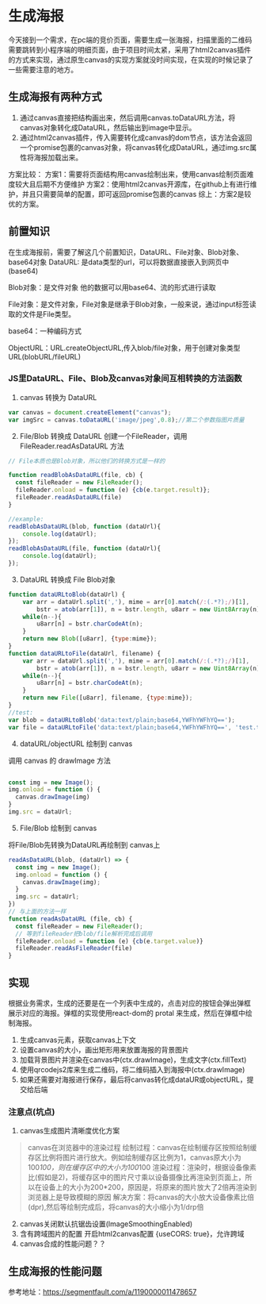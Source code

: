 # 生成海报
今天接到一个需求，在pc端的竞价页面，需要生成一张海报，扫描里面的二维码需要跳转到小程序端的明细页面，由于项目时间太紧，采用了html2canvas插件的方式来实现，通过原生canvas的实现方案就没时间实现，在实现的时候记录了一些需要注意的地方。

## 生成海报有两种方式
  1. 通过canvas直接把结构画出来，然后调用canvas.toDataURL方法，将canvas对象转化成DataURL，然后输出到image中显示。
  2. 通过html2canvas插件，传入需要转化成canvas的dom节点，该方法会返回一个promise包裹的canvas对象，将canvas转化成DataURL，通过img.src属性将海报加载出来。

方案比较：
方案1：需要将页面结构用canvas绘制出来，使用canvas绘制页面难度较大且后期不方便维护
方案2：使用html2canvas开源库，在github上有进行维护，并且只需要简单的配置，即可返回promise包裹的canvas
综上：方案2是较优的方案。
## 前置知识
在生成海报前，需要了解这几个前置知识，DataURL、File对象、Blob对象、base64对象
  DataURL: 是data类型的url，可以将数据直接嵌入到网页中(base64)

  Blob对象：是文件对象 他的数据可以用base64、流的形式进行读取
  
  File对象：是文件对象，File对象是继承于Blob对象，一般来说，通过input标签读取的文件是File类型。

  base64：一种编码方式

  ObjectURL：URL.createObjectURL,传入blob/file对象，用于创建对象类型URL(blobURL/fileURL) 

### JS里DataURL、File、Blob及canvas对象间互相转换的方法函数 

1. canvas 转换为 DataURL
```js
var canvas = document.createElement("canvas");
var imgSrc = canvas.toDataURL('image/jpeg',0.8);//第二个参数指图片质量
```
2. File/Blob 转换成 DataURL 
创建一个FileReader，调用 FileReader.readAsDataURL 方法
```js
// File本质也是Blob对象，所以他们的转换方式是一样的

function readBlobAsDataURL(file, cb) {
  const fileReader = new FileReader();
  fileReader.onload = function (e) {cb(e.target.result)};
  fileReader.readAsDataURL(file)
}

//example:
readBlobAsDataURL(blob, function (dataUrl){
    console.log(dataUrl);
});
readBlobAsDataURL(file, function (dataUrl){
    console.log(dataUrl);
});

```
3. DataURL 转换成 File Blob对象

```js
function dataURLtoBlob(dataUrl) {
    var arr = dataUrl.split(','), mime = arr[0].match(/:(.*?);/)[1],
        bstr = atob(arr[1]), n = bstr.length, u8arr = new Uint8Array(n);
    while(n--){
        u8arr[n] = bstr.charCodeAt(n);
    }
    return new Blob([u8arr], {type:mime});
}
function dataURLtoFile(dataUrl, filename) {
    var arr = dataUrl.split(','), mime = arr[0].match(/:(.*?);/)[1],
        bstr = atob(arr[1]), n = bstr.length, u8arr = new Uint8Array(n);
    while(n--){
        u8arr[n] = bstr.charCodeAt(n);
    }
    return new File([u8arr], filename, {type:mime});
}
//test:
var blob = dataURLtoBlob('data:text/plain;base64,YWFhYWFhYQ==');
var file = dataURLtoFile('data:text/plain;base64,YWFhYWFhYQ==', 'test.txt');
```

4. dataURL/objectURL 绘制到 canvas

调用 canvas 的 drawImage 方法
```js

const img = new Image();
img.onload = function () {
  canvas.drawImage(img)
}
img.src = dataUrl;

```
5. File/Blob 绘制到 canvas

将File/Blob先转换为DataURL再绘制到 canvas上

```js
readAsDataURL(blob, (dataUrl) => {
  const img = new Image();
  img.onload = function () {
    canvas.drawImage(img);
  }
  img.src = dataUrl;
})
// 与上面的方法一样
function readAsDataURL (file, cb) {
  const fileReader = new FileReader();
  // 等到fileReader把blob/file解析完成后调用
  fileReader.onload = function (e) {cb(e.target.value)}
  fileReader.readAsFileReader(file)
}

```

## 实现
  根据业务需求，生成的还要是在一个列表中生成的，点击对应的按钮会弹出弹框 展示对应的海报。弹框的实现使用react-dom的 protal 来生成，然后在弹框中绘制海报。
  1. 生成canvas元素，获取canvas上下文
  2. 设置canvas的大小，画出矩形用来放置海报的背景图片
  3. 加载背景图片并渲染在canvas中(ctx.drawImage)，生成文字(ctx.fillText)
  4. 使用qrcodejs2库来生成二维码，将二维码插入到海报中(ctx.drawImage)
  5. 如果还需要对海报进行保存，最后将canvas转化成dataUR或objectURL，提交给后端

### 注意点(坑点)
1. canvas生成图片清晰度优化方案
  > canvas在浏览器中的渲染过程
  > 绘制过程：canvas在绘制缓存区按照绘制缓存区比例将图片进行放大。例如绘制缓存区比例为1，canvas原大小为100*100，则在缓存区中的大小为100*100
  > 渲染过程：渲染时，根据设备像素比(假如是2)，将缓存区中的图片尺寸乘以设备摄像比再渲染到页面上，所以在设备上的大小为200*200，原因是，将原来的图片放大了2倍再渲染到浏览器上是导致模糊的原因
  > 解决方案：将canvas的大小放大设备像素比倍(dpr),然后等绘制完成后，将canvas的大小缩小为1/drp倍

2. canvas关闭默认抗锯齿设置(ImageSmoothingEnabled)
3. 含有跨域图片的配置 开启html2canvas配置 {useCORS: true}，允许跨域
3. canvas合成的性能问题？？

## 生成海报的性能问题
<!-- todo -->


参考地址：https://segmentfault.com/a/1190000011478657